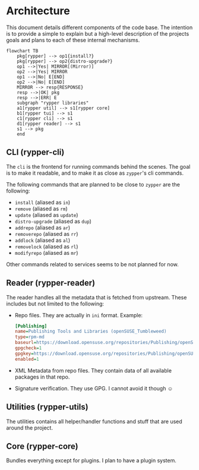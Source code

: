 # Architecture

This document details different components of the code base. The intention is to provide
a simple to explain but a high-level description of the projects goals and plans
to each of these internal mechanisms.

```mermaid
flowchart TB
    pkg[rypper] --> op1{install?}
    pkg[rypper] --> op2{distro-upgrade?}
    op1 -->|Yes| MIRROR[(Mirror)]
    op2 -->|Yes| MIRROR
    op1 -->|No| E[END]
    op2 -->|No| E[END]
    MIRROR --> resp{RESPONSE}
    resp -->|OK| pkg
    resp -->|ERR| E
    subgraph "rypper libraries"
    a1[rypper util] --> s1[rypper core]
    b1[rypper tui] --> s1
    c1[rypper cli] --> s1
    d1[rypper reader] --> s1
    s1 --> pkg
    end
```

## CLI (rypper-cli)

The `cli` is the frontend for running commands behind the scenes. The goal is to make it
readable, and to make it as close as `zypper`'s cli commands.

The following commands that are planned to be close to `zypper` are the following:

- `install` (aliased as `in`)
- `remove` (aliased as `rm`)
- `update` (aliased as `update`)
- `distro-upgrade` (aliased as `dup`)
- `addrepo` (aliased as `ar`)
- `removerepo` (aliased as `rr`)
- `addlock` (aliased as `al`)
- `removelock` (aliased as `rl`)
- `modifyrepo` (aliased as `mr`)

Other commands related to services seems to be not planned for now.

## Reader (rypper-reader)

The reader handles all the metadata that is fetched from upstream. These includes
but not limited to the following:

- Repo files. They are actually in `ini` format. Example:

	```ini
	[Publishing]
	name=Publishing Tools and Libraries (openSUSE_Tumbleweed)
	type=rpm-md
	baseurl=https://download.opensuse.org/repositories/Publishing/openSUSE_Tumbleweed/
	gpgcheck=1
	gpgkey=https://download.opensuse.org/repositories/Publishing/openSUSE_Tumbleweed/repodata/repomd.xml.key
	enabled=1
	```

- XML Metadata from repo files. They contain data of all available packages in that repo.
- Signature verification. They use GPG. I cannot avoid it though ☺️

## Utilities (rypper-utils)

The utilities contains all helper/handler functions and stuff that are used around the project.

## Core (rypper-core)

Bundles everything except for plugins. I plan to have a plugin system.

<!--TODO: Write about how to have a good relationship with mirrors, mirrorcache, file requests, and also how to prioritize
mirrors based on weight -->

